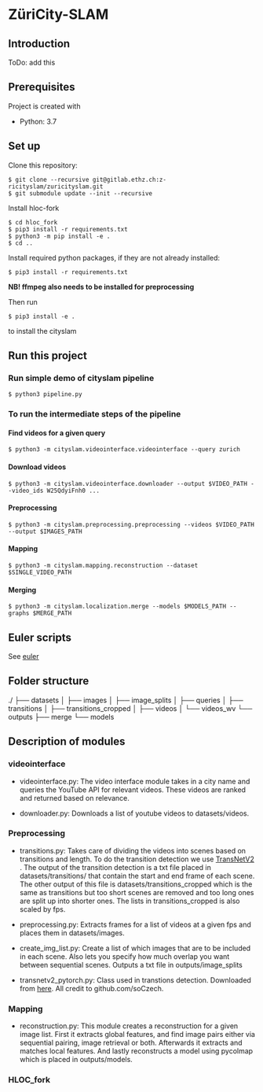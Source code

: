 # ZüriCity-SLAM
## Introduction
ToDo: add this

## Prerequisites
Project is created with
* Python: 3.7

## Set up
Clone this repository:
```
$ git clone --recursive git@gitlab.ethz.ch:z-ricityslam/zuricityslam.git
$ git submodule update --init --recursive
```

Install hloc-fork
```
$ cd hloc_fork
$ pip3 install -r requirements.txt
$ python3 -m pip install -e .
$ cd ..
```

Install required python packages, if they are not already installed:
```
$ pip3 install -r requirements.txt
```
**NB! ffmpeg also needs to be installed for preprocessing**

Then run
```
$ pip3 install -e .
```
to install the cityslam

## Run this project

### Run simple demo of cityslam pipeline
```
$ python3 pipeline.py
```

### To run the intermediate steps of the pipeline

#### Find videos for a given query
```
$ python3 -m cityslam.videointerface.videointerface --query zurich
```

#### Download videos
```
$ python3 -m cityslam.videointerface.downloader --output $VIDEO_PATH --video_ids W25QdyiFnh0 ...
```

#### Preprocessing
```
$ python3 -m cityslam.preprocessing.preprocessing --videos $VIDEO_PATH --output $IMAGES_PATH
```

#### Mapping
```
$ python3 -m cityslam.mapping.reconstruction --dataset $SINGLE_VIDEO_PATH
```

#### Merging
```
$ python3 -m cityslam.localization.merge --models $MODELS_PATH --graphs $MERGE_PATH
```

## Euler scripts
See [euler](./euler.md)

## Folder structure

./
├── datasets
│   ├── images
│   ├── image_splits
│   ├── queries
│   ├── transitions
│   ├── transitions_cropped
│   ├── videos
│   └── videos_wv
└── outputs
    ├── merge
    └── models

## Description of modules 

### videointerface

- videointerface.py: The video interface module takes in a city name and queries the YouTube API for relevant videos. These videos are ranked and returned based on relevance.

- downloader.py: Downloads a list of youtube videos to datasets/videos. 

### Preprocessing
- transitions.py: Takes care of dividing the videos into scenes based on transitions and length. To do the transition detection we use [TransNetV2
](https://github.com/soCzech/TransNetV2/). The output of the transition detection is a txt file placed in datasets/transitions/ that contain the start and end frame of each scene. The other output of this file is datasets/transitions_cropped which is the same as transitions but too short scenes are removed and too long ones are split up into shorter ones. The lists in transitions_cropped is also scaled by fps. 

- preprocessing.py: Extracts frames for a list of videos at a given fps and places them in datasets/images.

- create_img_list.py: Create a list of which images that are to be included in each scene. Also lets you specify how much overlap you want between sequential scenes. Outputs a txt file in outputs/image_splits

- transnetv2_pytorch.py: Class used in transtions detection. Downloaded from [here](https://github.com/soCzech/TransNetV2/tree/master/inference-pytorch). All credit to github.com/soCzech.

### Mapping 

- reconstruction.py: This module creates a reconstruction for a given image list. First it extracts global features, and find image pairs either via sequential pairing, image retrieval or both. Afterwards it extracts and matches local features. And lastly reconstructs a model using pycolmap which is placed in outputs/models.


### HLOC_fork




